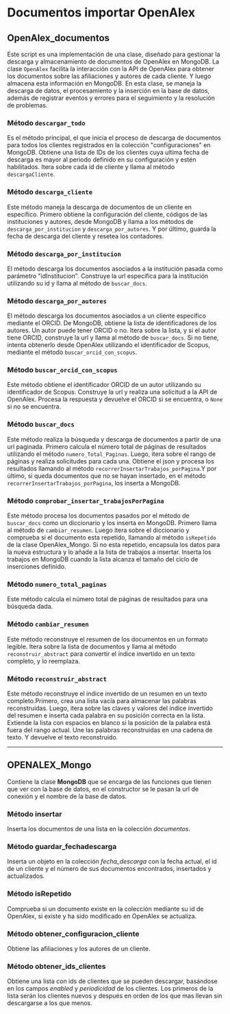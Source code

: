 # Documentos importar OpenAlex

## OpenAlex_documentos

Este script es una implementación de una clase, diseñado para gestionar la descarga y almacenamiento de documentos de OpenAlex en MongoDB. La clase `OpenAlex` facilita la interacción con la API de OpenAlex para obtener los documentos sobre las afiliaciones y autores de cada cliente. Y luego almacena esta información en MongoDB. En esta clase, se maneja la descarga de datos, el procesamiento y la inserción en la base de datos, además de registrar eventos y errores para el seguimiento y la resolución de problemas.

### Método `descargar_todo`

Es el método principal, el que inicia el proceso de descarga de documentos para todos los clientes registrados en la colección "configuraciones" en MongoDB. Obtiene una lista de IDs de los clientes cuya ultima fecha de descarga es mayor al periodo definido en su configuración y estén habilitados. Itera sobre cada id de cliente y llama al método `descargaCliente`.


### Método `descarga_cliente`

Este método maneja la descarga de documentos de un cliente en específico. Primero obtiene la configuración del cliente, códigos de las instituciones y autores, desde MongoDB y llama a los métodos de `descarga_por_institucion` y `descarga_por_autores`. Y por último, guarda la fecha de descarga del cliente y resetea los contadores.


###  Método `descarga_por_institucion`

El método descarga los documentos asociados a la institución pasada como parámetro "idInstitucion". Construye la url especifica para la institución utilizando su id y llama al método de `buscar_docs`.


### Método `descarga_por_autores`

El método descarga los documentos asociados a un cliente específico mediante el ORCID. De MongoDB, obtiene la lista de identificadores de los autores. Un autor puede tener ORCID o no. Itera sobre la lista, y si el autor tiene ORCID, construye la url y llama al método de `buscar_docs`. Si no tiene, intenta obtenerlo desde OpenAlex utilizando el identificador de Scopus, mediante el método `buscar_orcid_con_scopus`.


### Método `buscar_orcid_con_scopus`

Este método obtiene el identificador ORCID de un autor utilizando su identificador de Scopus. Construye la url y realiza una solicitud a la API de OpenAlex. Procesa la respuesta y devuelve el ORCID si se encuentra, o `None` si no se encuentra.


### Método `buscar_docs`

Este método realiza la búsqueda y descarga de documentos a partir de una url paginada. Primero calcula el número total de páginas de resultados utilizando el método `numero_Total_Paginas`. Luego, itera sobre el rango de páginas y realiza solicitudes para cada una. Obtiene el json y procesa los resultados llamando al método `recorrerInsertarTrabajos_porPagina`.Y por último, si queda documentos que no se hayan insertado, en el método `recorrerInsertarTrabajos_porPagina`, los inserta a MongoDB.


### Método `comprobar_insertar_trabajosPorPagina`

Este método procesa los documentos pasados por el método de `buscar_docs` como un diccionario y los inserta en MongoDB. Primero llama al método de `cambiar_resumen`. Luego itera sobre el diccionario y comprueba si el documento esta repetido, llamando  al método `isRepetido` de la clase OpenAlex_Mongo. Si no esta repetido, encapsula los datos para la nueva estructura y lo añade a la lista de trabajos a insertar. Inserta los trabajos en MongoDB cuando la lista alcanza el tamaño del ciclo de inserciones definido.


### Método `numero_total_paginas`

Este método calcula el número total de páginas de resultados para una búsqueda dada.


### Método `cambiar_resumen`

Este método reconstruye el resumen de los documentos en un formato legible. Itera sobre la lista de documentos y llama al método `reconstruir_abstract` para convertir el índice invertido en un texto completo, y lo reemplaza.


### Método `reconstruir_abstract`

Este método reconstruye el índice invertido de un resumen en un texto completo.Primero, crea una lista vacía para almacenar las palabras reconstruidas. Luego, itera sobre las claves y valores del índice invertido del resumen e inserta cada palabra en su posición correcta en la lista. Extiende la lista con espacios en blanco si la posición de la palabra está fuera del rango actual. Une las palabras reconstruidas en una cadena de texto. Y devuelve el texto reconstruido.

---
## OPENALEX_Mongo

Contiene la clase **MongoDB** que se encarga de las funciones que tienen que ver con la base de datos, en el constructor se le pasan la url de conexión y el nombre de la base de datos.


### Método insertar
Inserta los documentos de una lista en la colección *documentos*.


### Método guardar_fechadescarga

Inserta un objeto en la colección *fecha_descarga* con la fecha actual, el id de un cliente y el número de sus documentos encontrados, insertados y actualizados.


### Método isRepetido

Comprueba si un documento existe en la colección mediante su id de OpenAlex, si existe y ha sido modificado en OpenAlex se actualiza.


### Método obtener_configuracion_cliente

Obtiene las afiliaciones y los autores de un cliente.


### Método obtener_ids_clientes

Obtiene una lista con ids de clientes que se pueden descargar, basándose en los campos *enabled* y *periodicidad* de los clientes. Los primeros de la lista serán los clientes nuevos y después en orden de los que mas llevan sin descargarse a los que menos.
